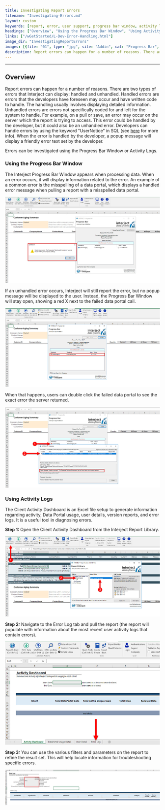 ```yaml
---
title: Investigating Report Errors
filename: "Investigating-Errors.md"
layout: custom
keywords: [report, error, user support, progress bar window, activity log]
headings: ["Overview", "Using the Progress Bar Window", "Using Activity Logs"]
links: ["/wGetStarted/L-Dev-Error-Handling.html"]
image_dir: "InvestigatingReportErrors"
images: [{file: "01", type: "jpg", site: "Addin", cat: "Progress Bar", sub: "Error Popup", report: "Customer Aging Summary", ribbon: "", config: ""},{file: "02", type: "jpg", site: "Addin", cat: "Progress Bar", sub: "", report: "Customer Aging Summary", ribbon: "", config: ""},{file: "03", type: "jpg", site: "Addin", cat: "Progress Bar", sub: "Formulas", report: "Customer Aging Summary", ribbon: "", config: "Yes"},{file: "20", type: "jpg", site: "Addin", cat: "Report Library", sub: "Client Activity Dashboard", report: "Customer Aging Summary", ribbon: "", config: "Yes"},{file: "21", type: "jpg", site: "Addin", cat: "Report", sub: "", report: "Activity Dashboard", ribbon: "", config: ""},{file: "22", type: "jpg", site: "Addin", cat: "Report", sub: "", report: "Error Log", ribbon: "", config: ""}]
description: Report errors can happen for a number of reasons. There are two types of errors that Interject can display, handled and unhandled. Errors can be investigated using the Progress Bar Window or Activity Logs.
---
```

* * *

## Overview

Report errors can happen for a number of reasons. There are two types of errors that Interject can display: handled and unhandled. Handled errors are errors that the developers have foreseen may occur and have written code to handle. The handling usually involves displaying detailed information. Unhandled errors are errors not specifically coded for and left for the system to handle. For example, on a pull or save, an error may occur on the server which the report is trying to access. This error could be handled by the developer, but it could also be an unhandled error. Developers can handle errors by using the keyword "UserNotice" in SQL (see [here](/wGetStarted/L-Dev-Error-Handling.html) for more info). When the error is handled by the developer, a popup message will display a friendly error text set by the developer.

Errors can be investigated using the Progress Bar Window or Activity Logs.

### Using the Progress Bar Window

The Interject Progress Bar Window appears when processing data. When an error occurs, it will display information related to the error. An example of a common error is the misspelling of a data portal, which displays a handled error message when pulling a report with a misspelled data portal.

![](/images/InvestigatingReportErrors/01.jpg)
<br>

If an unhandled error occurs, Interject will still report the error, but no popup message will be displayed to the user. Instead, the Progress Bar Window will stay open, showing a red X next to the failed data portal call.

![](/images/InvestigatingReportErrors/02.jpg)
<br>

When that happens, users can double click the failed data portal to see the exact error the server returned.

![](/images/InvestigatingReportErrors/03.jpg)
<br>

### Using Activity Logs

The Client Activity Dashboard is an Excel file setup to generate information regarding activity, Data Portal usage, user details, version reports, and error logs. It is a useful tool in diagnosing errors.

**Step 1:** Open the Client Activity Dashboard from the Interject Report Library.

![](/images/InvestigatingReportErrors/20.jpg)
<br>

**Step 2:** Navigate to the Error Log tab and pull the report (the report will populate with information about the most recent user activity logs that contain errors).

![](/images/InvestigatingReportErrors/21.jpg)
<br>

**Step 3:** You can use the various filters and parameters on the report to refine the result set. This will help locate information for troubleshooting specific errors.

![](/images/InvestigatingReportErrors/22.jpg)
<br>
